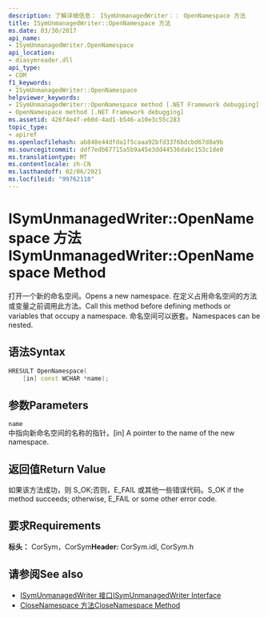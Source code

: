 ```yaml
---
description: 了解详细信息： ISymUnmanagedWriter：： OpenNamespace 方法
title: ISymUnmanagedWriter::OpenNamespace 方法
ms.date: 03/30/2017
api_name:
- ISymUnmanagedWriter.OpenNamespace
api_location:
- diasymreader.dll
api_type:
- COM
f1_keywords:
- ISymUnmanagedWriter::OpenNamespace
helpviewer_keywords:
- ISymUnmanagedWriter::OpenNamespace method [.NET Framework debugging]
- OpenNamespace method [.NET Framework debugging]
ms.assetid: 426f4e4f-e60d-4ad1-b546-a10e3c55c283
topic_type:
- apiref
ms.openlocfilehash: ab848e44dfda1f5caaa92bfd3376bdcbd67d8a9b
ms.sourcegitcommit: ddf7edb67715a5b9a45e3dd44536dabc153c1de0
ms.translationtype: MT
ms.contentlocale: zh-CN
ms.lasthandoff: 02/06/2021
ms.locfileid: "99762118"
---
```

# <a name="isymunmanagedwriteropennamespace-method"></a><span data-ttu-id="24279-103">ISymUnmanagedWriter::OpenNamespace 方法</span><span class="sxs-lookup"><span data-stu-id="24279-103">ISymUnmanagedWriter::OpenNamespace Method</span></span>

<span data-ttu-id="24279-104">打开一个新的命名空间。</span><span class="sxs-lookup"><span data-stu-id="24279-104">Opens a new namespace.</span></span> <span data-ttu-id="24279-105">在定义占用命名空间的方法或变量之前调用此方法。</span><span class="sxs-lookup"><span data-stu-id="24279-105">Call this method before defining methods or variables that occupy a namespace.</span></span> <span data-ttu-id="24279-106">命名空间可以嵌套。</span><span class="sxs-lookup"><span data-stu-id="24279-106">Namespaces can be nested.</span></span>  
  
## <a name="syntax"></a><span data-ttu-id="24279-107">语法</span><span class="sxs-lookup"><span data-stu-id="24279-107">Syntax</span></span>  
  
```cpp  
HRESULT OpenNamespace(  
    [in] const WCHAR *name);  
```  
  
## <a name="parameters"></a><span data-ttu-id="24279-108">参数</span><span class="sxs-lookup"><span data-stu-id="24279-108">Parameters</span></span>  

 `name`  
 <span data-ttu-id="24279-109">中指向新命名空间的名称的指针。</span><span class="sxs-lookup"><span data-stu-id="24279-109">[in] A pointer to the name of the new namespace.</span></span>  
  
## <a name="return-value"></a><span data-ttu-id="24279-110">返回值</span><span class="sxs-lookup"><span data-stu-id="24279-110">Return Value</span></span>  

 <span data-ttu-id="24279-111">如果该方法成功，则 S_OK;否则，E_FAIL 或其他一些错误代码。</span><span class="sxs-lookup"><span data-stu-id="24279-111">S_OK if the method succeeds; otherwise, E_FAIL or some other error code.</span></span>  
  
## <a name="requirements"></a><span data-ttu-id="24279-112">要求</span><span class="sxs-lookup"><span data-stu-id="24279-112">Requirements</span></span>  

 <span data-ttu-id="24279-113">**标头：** CorSym，CorSym</span><span class="sxs-lookup"><span data-stu-id="24279-113">**Header:** CorSym.idl, CorSym.h</span></span>  
  
## <a name="see-also"></a><span data-ttu-id="24279-114">请参阅</span><span class="sxs-lookup"><span data-stu-id="24279-114">See also</span></span>

- [<span data-ttu-id="24279-115">ISymUnmanagedWriter 接口</span><span class="sxs-lookup"><span data-stu-id="24279-115">ISymUnmanagedWriter Interface</span></span>](isymunmanagedwriter-interface.md)
- [<span data-ttu-id="24279-116">CloseNamespace 方法</span><span class="sxs-lookup"><span data-stu-id="24279-116">CloseNamespace Method</span></span>](isymunmanagedwriter-closenamespace-method.md)
